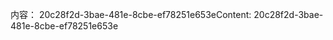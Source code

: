 <span data-ttu-id="0540b-101">内容： 20c28f2d-3bae-481e-8cbe-ef78251e653e</span><span class="sxs-lookup"><span data-stu-id="0540b-101">Content: 20c28f2d-3bae-481e-8cbe-ef78251e653e</span></span>
